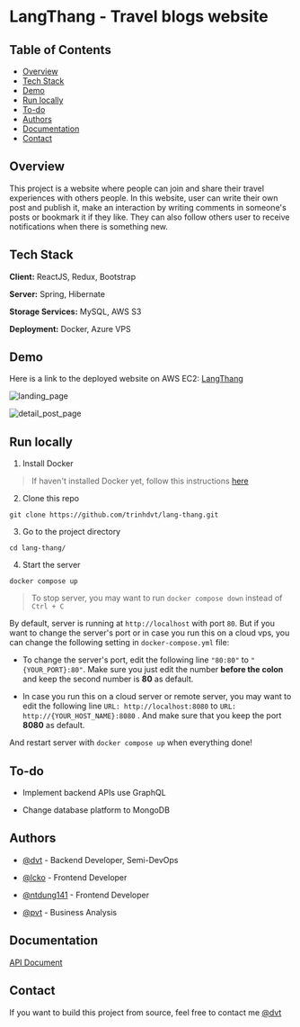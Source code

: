 # LangThang - Travel blogs website

## Table of Contents

- [Overview](#overview)
- [Tech Stack](#tech-stack)
- [Demo](#demo)
- [Run locally](#run-locally)
- [To-do](#to-do)
- [Authors](#authors)
- [Documentation](#documentation)
- [Contact](#contact)

## Overview

This project is a website where people can join and share their travel experiences with others people. In this website, user can write their own post and publish it, make an interaction by writing comments in someone's posts or bookmark it if they like. They can also follow others user to receive notifications when there is something new.

## Tech Stack

**Client:** ReactJS, Redux, Bootstrap

**Server:** Spring, Hibernate

**Storage Services:** MySQL, AWS S3

**Deployment:** Docker, Azure VPS


## Demo

Here is a link to the deployed website on AWS EC2: [LangThang](http://langthang.tech)

![landing_page](https://i.imgur.com/vU7jhua.png)
  
![detail_post_page](https://i.imgur.com/6IRw6fX.png)

## Run locally 

1. Install Docker

> If haven't installed Docker yet, follow this instructions [here](https://docs.docker.com/engine/install)

2. Clone this repo 

```
git clone https://github.com/trinhdvt/lang-thang.git
```

3. Go to the project directory

```
cd lang-thang/
```

4. Start the server

```
docker compose up
```

> To stop server, you may want to run `docker compose down` instead of `Ctrl + C`

By default, server is running at `http://localhost` with port `80`. But if you want to change the server's port or in case you run this on a cloud vps, you can change the following setting in `docker-compose.yml` file:

* To change the server's port, edit the following line `"80:80"` to `"{YOUR_PORT}:80"`. Make sure you just edit the number **before the colon** and keep the second number is **80** as default.

* In case you run this on a cloud server or remote server, you may want to edit the following line `URL: http://localhost:8080` to `URL: http://{YOUR_HOST_NAME}:8080` . And make sure that you keep the port **8080** as default.

And restart server with `docker compose up` when everything done!

## To-do

* Implement backend APIs use GraphQL

* Change database platform to MongoDB
    
## Authors

- [@dvt](https://github.com/trinhdvt) - Backend Developer, Semi-DevOps

- [@lcko](https://github.com/lcko1012) - Frontend Developer

- [@ntdung141](https://github.com/NTDung141) - Frontend Developer
  
- [@pvt](https://github.com/phamvantanh) - Business Analysis
  
  
## Documentation

[API Document](./docs/API)

## Contact

If you want to build this project from source, feel free to contact me [@dvt](https://www.facebook.com/trinh.dvt/)
